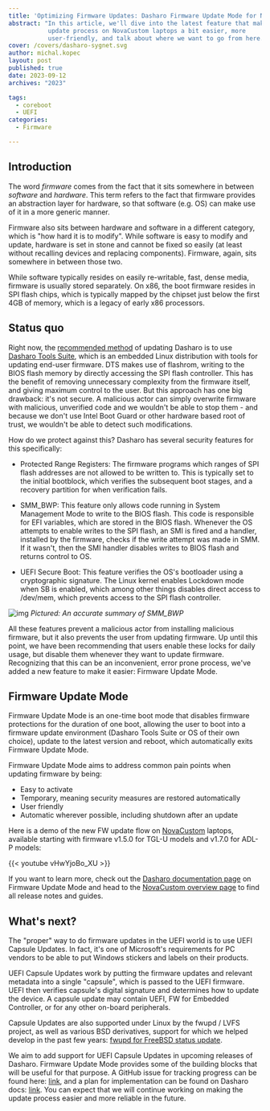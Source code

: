 ```yaml
---
title: 'Optimizing Firmware Updates: Dasharo Firmware Update Mode for NovaCustom Laptops'
abstract: "In this article, we'll dive into the latest feature that makes the
           update process on NovaCustom laptops a bit easier, more
           user-friendly, and talk about where we want to go from here."
cover: /covers/dasharo-sygnet.svg
author: michal.kopec
layout: post
published: true
date: 2023-09-12
archives: "2023"

tags:
  - coreboot
  - UEFI
categories:
  - Firmware

---
```


## Introduction

The word _firmware_ comes from the fact that it sits somewhere in between
_software_ and _hardware_. This term refers to the fact that firmware provides
an abstraction layer for hardware, so that software (e.g. OS) can make use of it
in a more generic manner.

Firmware also sits between hardware and software in a different category, which
is "how hard it is to modify". While software is easy to modify and update,
hardware is set in stone and cannot be fixed so easily (at least without
recalling devices and replacing components). Firmware, again, sits somewhere in
between those two.

While software typically resides on easily re-writable, fast, dense media,
firmware is usually stored separately. On x86, the boot firmware resides in SPI
flash chips, which is typically mapped by the chipset just below the first 4GB
of memory, which is a legacy of early x86 processors.

## Status quo

Right now, the [recommended method](https://docs.dasharo.com/dasharo-tools-suite/documentation/#firmware-update)
of updating Dasharo is to use [Dasharo Tools Suite](https://docs.dasharo.com/dasharo-tools-suite/overview/),
which is an embedded Linux distribution with tools for updating end-user
firmware. DTS makes use of flashrom, writing to the BIOS flash memory by
directly accessing the SPI flash controller. This has the benefit of removing
unnecessary complexity from the firmware itself, and giving maximum control to
the user. But this approach has one big drawback: it's not secure. A malicious
actor can simply overwrite firmware with malicious, unverified code and we
wouldn't be able to stop them - and because we don't use Intel Boot Guard or
other hardware based root of trust, we wouldn't be able to detect such
modifications.

How do we protect against this? Dasharo has several security features for this
specifically:

- Protected Range Registers: The firmware programs which ranges of SPI flash
  addresses are not allowed to be written to. This is typically set to the
  initial bootblock, which verifies the subsequent boot stages, and a recovery
  partition for when verification fails.

- SMM_BWP: This feature only allows code running in System Management Mode to
  write to the BIOS flash. This code is responsible for EFI variables, which
  are stored in the BIOS flash. Whenever the OS attempts to enable writes to the
  SPI flash, an SMI is fired and a handler, installed by the firmware, checks if
  the write attempt was made in SMM. If it wasn't, then the SMI handler disables
  writes to BIOS flash and returns control to OS.

- UEFI Secure Boot: This feature verifies the OS's bootloader using a
  cryptographic signature. The Linux kernel enables Lockdown mode when SB is
  enabled, which among other things disables direct access to /dev/mem, which
  prevents access to the SPI flash controller.

![img](/img/whack-a-mole.jpg)
_Pictured: An accurate summary of SMM_BWP_

All these features prevent a malicious actor from installing malicious firmware,
but it also prevents the user from updating firmware. Up until this point, we
have been recommending that users enable these locks for daily usage, but
disable them whenever they want to update firmware. Recognizing that this can be
an inconvenient, error prone process, we've added a new feature to make it
easier: Firmware Update Mode.

## Firmware Update Mode

Firmware Update Mode is an one-time boot mode that disables firmware protections
for the duration of one boot, allowing the user to boot into a firmware update
environment (Dasharo Tools Suite or OS of their own choice), update to the
latest version and reboot, which automatically exits Firmware Update Mode.

Firmware Update Mode aims to address common pain points when updating firmware
by being:

- Easy to activate
- Temporary, meaning security measures are restored automatically
- User friendly
- Automatic wherever possible, including shutdown after an update

Here
is a demo of the new FW update flow on
[NovaCustom](https://configurelaptop.eu/cat/custom-laptop/) laptops, available
starting with firmware v1.5.0 for TGL-U models and v1.7.0 for ADL-P models:

{{< youtube vHwYjoBo_XU >}}

If you want to learn more, check out the
[Dasharo documentation page](https://docs.dasharo.com/guides/firmware-update/)
on Firmware Update Mode and head to the
[NovaCustom overview page](https://docs.dasharo.com/unified/novacustom/overview/)
to find all release notes and guides.

## What's next?

The "proper" way to do firmware updates in the UEFI world is to use UEFI Capsule
Updates. In fact, it's one of Microsoft's requirements for PC vendors to be able
to put Windows stickers and labels on their products.

UEFI Capsule Updates work by putting the firmware updates and relevant metadata
into a single "capsule", which is passed to the UEFI firmware. UEFI then
verifies capsule's digital signature and determines how to update the device.
A capsule update may contain UEFI, FW for Embedded Controller, or for any other
on-board peripherals.

Capsule Updates are also supported under Linux by the fwupd / LVFS project, as
well as various BSD derivatives, support for which we helped develop in the
past few years:
[fwupd for FreeBSD status update](https://blog.3mdeb.com/2021/2021-06-14-fwupd-freebsd-status/).

We aim to add support for UEFI Capsule Updates in upcoming releases of Dasharo.
Firmware Update Mode provides some of the building blocks that will be useful
for that purpose. A GitHub issue for tracking progress can be found here:
[link](https://github.com/Dasharo/dasharo-issues/issues/423), and a plan for
implementation can be found on Dasharo docs:
[link](https://docs.dasharo.com/projects/capsule-updates/). You can expect that
we will continue working on making the update process easier and more reliable
in the future.
